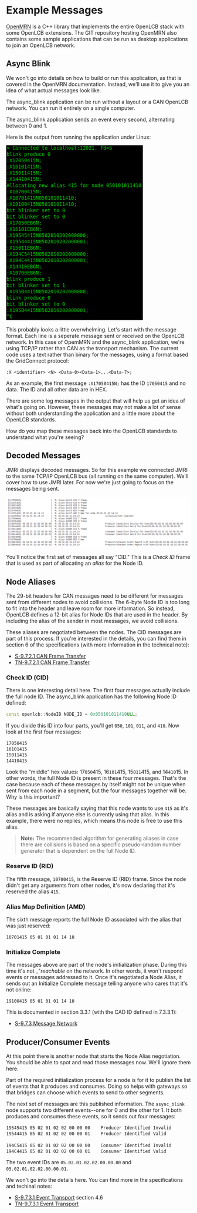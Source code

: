 # Example Messages

[OpenMRN](https://github.com/bakerstu/openmrn) is a C++ library that implements the entire OpenLCB stack with some OpenLCB extensions. The GIT repository hosting OpenMRN also contains some sample applications that can be run as desktop applications to join an OpenLCB network.

## Async Blink

We won't go into details on how to build or run this application, as that is covered in the OpenMRN documentation. Instead, we'll use it to give you an idea of what actual messages look like.

The async_blink application can be run without a layout or a CAN OpenLCB network. You can run it entirely on a single computer.

The async_blink application sends an event every second, alternating between 0 and 1.

Here is the output from running the application under Linux:

![async_blink output](images/async_blink_output.png)

This probably looks a little overwhelming. Let's start with the message format. Each line is a seperate message sent or received on the OpenLCB network. In this case of OpemMRN and the async_blink application, we're using TCP/IP rather than CAN as the transport mechanism. The current code uses a text rather than binary for the messages, using a format based the GridConnect protocol:

```
:X <identifier> <N> <Data-0><Data-1>...<Data-7>;
```

As an example, the first message `:X17050415N;` has the ID `17050415` and no data. The ID and all other data are in HEX. 

There are some log messages in the output that will help us get an idea of what's going on. However, these messages may not make a lot of sense without both understanding the application and a little more about the OpenLCB standards.

How do you map these messages back into the OpenLCB standards to understand what you're seeing?

## Decoded Messages

JMRI displays decoded messages. So for this example we connected JMRI to the same TCP/IP OpenLCB bus (all running on the same computer). We'll cover how to use JMRI later. For now we're just going to focus on the messages being sent.

![Allocate Alias](images/alias_allocation_example.png)

You'll notice the first set of messages all say "CID." This is a _Check ID_ frame that is used as part of allocating an _alias_ for the Node ID.

## Node Aliases

The 29-bit headers for CAN messages need to be different for messages sent from different nodes to avoid collisions. The 6-byte Node ID is too long to fit into the header and leave room for more information. So instead, OpenLCB defines a 12-bit alias for Node IDs that are used in the header. By including the alias of the sender in most messages, we avoid collisions.

These aliases are negotiated between the nodes. The CID messages are part of this process. If you're interested in the details, you can find them in section 6 of the specifications (with more information in the technical note):

* [S-9.7.2.1 CAN Frame Transfer](https://www.nmra.org/sites/default/files/standards/sandrp/OpenLCB/s-9.7.2.1-canframetransfer-2015-02-17.pdf)
* [TN-9.7.2.1 CAN Frame Transfer](https://www.nmra.org/sites/default/files/standards/sandrp/OpenLCB/tn-9.7.2.1-canframetransfer-2016-02-06.pdf)

### Check ID (CID)

There is one interesting detail here. The first four messages actually include the full node ID. The async_blink application has the following Node ID defined:

```cpp
const openlcb::NodeID NODE_ID = 0x050101011410ULL;
```

If you divide this ID into four parts, you'll get `050`, `101`, `011`, and `410`. Now look at the first four messages:

```
17050415
16101415
15011415
14410415
```

Look the "middle" hex values: 17`050`415, 16`101`415, 15`011`415, and 14`410`15. In other words, the full Node ID is present in these four messages. That's the case because each of these messages by itself might not be unique when sent from each node in a segment, but the four messages together will be. Why is this important?

These messages are basically saying that this node wants to use `415` as it's alias and is asking if anyone else is currently using that alias. In this example, there were no replies, which means this node is free to use this alias.

> **Note:** The recommended algorithm for generating aliases in case there are collisions is based on a specific pseudo-random number generator that is dependent on the full Node ID.

### Reserve ID (RID)

The fifth message, `10700415`, is the Reserve ID (RID) frame. Since the node didn't get any arguments from other nodes, it's now declaring that it's reserved the alias `415`.

### Alias Map Definition (AMD)

The sixth message reports the full Node ID associated with the alias that was just reserved:

```
10701415 05 01 01 01 14 10
```

### Initialize Complete

The messages above are part of the node's initialization phase. During this time it's not _"_reachable_ on the network. In other words, it won't respond events or messages addressed to it. Once it's negotiated a Node Alias, it sends out an Initialize Complete message telling anyone who cares that it's not online:

```
19100415 05 01 01 01 14 10
```

This is documented in section 3.3.1 (with the CAD ID defined in 7.3.3.1):

* [S-9.7.3 Message Network](https://www.nmra.org/sites/default/files/standards/sandrp/OpenLCB/s-9.7.3-messagenetwork-2016-02-06.pdf)

## Producer/Consumer Events

At this point there is another node that starts the Node Alias negotiation. You should be able to spot and read those messages now. We'll ignore them here.

Part of the required initialization process for a node is for it to publish the list of events that it produces and consumes. Doing so helps with gateways so that bridges can choose which events to send to other segments.

The next set of messages are this published information. The `async_blink` node supports two different events--one for 0 and the other for 1. It both produces and consumes these events, so it sends out four messages:

```
19545415 05 02 01 02 02 00 00 00    Producer Identified Invalid
19544415 05 02 01 02 02 00 00 01    Producer Identified Valid

194C5415 05 02 01 02 02 00 00 00    Consumer Identified Invalid
194C4415 05 02 01 02 02 00 00 01    Consumer Identified Valid
```

The two event IDs are `05.02.01.02.02.00.00.00` and `05.02.01.02.02.00.00.01`.

We won't go into the details here. You can find more in the specifications and techinal notes:

* [S-9.7.3.1 Event Transport](https://www.nmra.org/sites/default/files/standards/sandrp/OpenLCB/s-9.7.3.1-eventtransport-2016-02-06.pdf) section 4.6
* [TN-9.7.3.1 Event Transport](https://www.nmra.org/sites/default/files/standards/sandrp/OpenLCB/tn-9.7.3.1-eventtransport-2016-02-06.pdf)